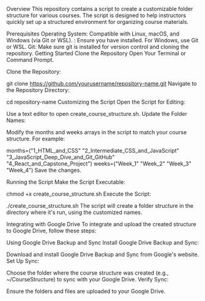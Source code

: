 Overview
This repository contains a script to create a customizable folder structure for various courses. The script is designed to help instructors quickly set up a structured environment for organizing course materials.

Prerequisites
Operating System: Compatible with Linux, macOS, and Windows (via Git  or WSL).
: Ensure you have  installed. For Windows, use Git  or WSL.
Git: Make sure git is installed for version control and cloning the repository.
Getting Started
Clone the Repository
Open Your Terminal or Command Prompt.

Clone the Repository:



git clone https://github.com/yourusername/repository-name.git
Navigate to the Repository Directory:



cd repository-name
Customizing the Script
Open the Script for Editing:

Use a text editor to open create_course_structure.sh.
Update the Folder Names:

Modify the months and weeks arrays in the script to match your course structure. For example:



months=("1_HTML_and_CSS" "2_Intermediate_CSS_and_JavaScript" "3_JavaScript_Deep_Dive_and_Git_GitHub" "4_React_and_Capstone_Project")
weeks=("Week_1" "Week_2" "Week_3" "Week_4")
Save the changes.

Running the Script
Make the Script Executable:



chmod +x create_course_structure.sh
Execute the Script:


./create_course_structure.sh
The script will create a folder structure in the directory where it's run, using the customized names.

Integrating with Google Drive
To integrate and upload the created structure to Google Drive, follow these steps:

Using Google Drive Backup and Sync
Install Google Drive Backup and Sync:

Download and install Google Drive Backup and Sync from Google's website.
Set Up Sync:

Choose the folder where the course structure was created (e.g., ~/CourseStructure) to sync with your Google Drive.
Verify Sync:

Ensure the folders and files are uploaded to your Google Drive.
